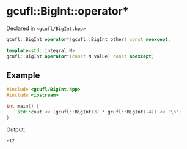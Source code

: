 # gcufl::BigInt::operator*
Declared in `<gcufl/BigInt.hpp>`
```cpp
gcufl::BigInt operator*(gcufl::BigInt other) const noexcept;

template<std::integral N>
gcufl::BigInt operator*(const N value) const noexcept;
```
## Example
```cpp
#include <gcufl/BigInt.hpp>
#include <iostream>

int main() {
	std::cout << (gcufl::BigInt(3) * gcufl::BigInt(-4)) << '\n';
}
```
Output:
```
-12
```
